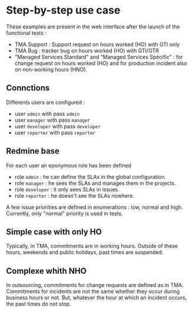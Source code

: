 # Step-by-step use case

These examples are present in the web interface after the launch of the functional tests :
-	TMA Support : Support request on hours worked (HO) with GTI only
- TMA Bug : tracker bug on hours worked (HO) with GTI/GTR
-	"Managed Services Standard" and "Managed Services Spécific" : for change request on hours worked (HO) and for production incident also on non-working hours (HNO).


## Connctions

Differents users are configured :
- user `admin` with pass `admin`
- user `manager` with pass `manager`
- user `developer` with pass `developer`
- user `reporter` with pass `reporter`


## Redmine base

For each user an eponymous role has been defined
- role `admin` : he can define the SLAs in the global configuration.
- role `manager` : he sees the SLAs and manages them in the projects.
- role `developer` : it only sees SLAs in issues.
- role `reporter` : he doesn't see the SLAs nowhere.

A few issue priorities are defined in enumerations : low, normal and high. Currently, only "normal" priority is used in tests.


## Simple case with only HO

Typically, in TMA, commitments are in working hours. Outside of these hours, weekends and public holidays, past times are suspended.


## Complexe whith NHO

In outsourcing, commitments for change requests are defined as in TMA.
Commitments for incidents are not the same whether they occur during business hours or not. But, whatever the hour at which an incident occurs, the past times do not stop.

